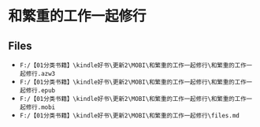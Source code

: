 # 和繁重的工作一起修行

## Files

- `F:/【01分类书籍】\kindle好书\更新2\MOBI\和繁重的工作一起修行\和繁重的工作一起修行.azw3`
- `F:/【01分类书籍】\kindle好书\更新2\MOBI\和繁重的工作一起修行\和繁重的工作一起修行.epub`
- `F:/【01分类书籍】\kindle好书\更新2\MOBI\和繁重的工作一起修行\和繁重的工作一起修行.mobi`
- `F:/【01分类书籍】\kindle好书\更新2\MOBI\和繁重的工作一起修行\files.md`
